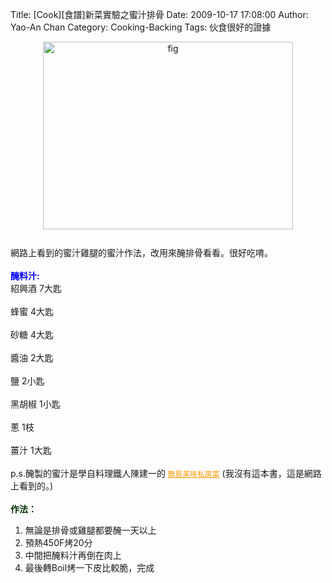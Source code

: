 Title: [Cook][食譜]新菜實驗之蜜汁排骨
Date: 2009-10-17 17:08:00
Author: Yao-An Chan
Category: Cooking-Backing
Tags: 伙食很好的證據


<div class='post'>
<a onblur="try {parent.deselectBloggerImageGracefully();} catch(e) {}" href="http://3.bp.blogspot.com/_mvtDPM7iODU/StrM7NL-JJI/AAAAAAAAE50/NIZqiCjdVOk/s1600-h/DSC00552.JPG"><img style="margin: 0px auto 10px; display: block; text-align: center; cursor: pointer; width: 400px; height: 300px;" src="http://3.bp.blogspot.com/_mvtDPM7iODU/StrM7NL-JJI/AAAAAAAAE50/NIZqiCjdVOk/s400/DSC00552.JPG" alt="fig" id="BLOGGER_PHOTO_ID_5393848821253809298" border="0" /></a><br />網路上看到的蜜汁雞腿的蜜汁作法，改用來醃排骨看看。很好吃唷。<br /><span style="font-weight: bold; color: rgb(0, 0, 255);"><br />醃料汁:</span>  <span style="font-weight: bold; color: rgb(0, 0, 255);"> </span><br />紹興酒 7大匙<br /><br />蜂蜜  4大匙<br /><br />砂糖  4大匙<br /><br />醬油  2大匙<br /><br />鹽  2小匙<br /><br />黑胡椒 1小匙<br /><br />蔥  1枝<br /><br />薑汁  1大匙<br /><br />p.s.醃製的蜜汁是學自料理鐵人陳建一的<span style="font-size:85%;"> </span><a style="color: rgb(255, 153, 0);" href="http://www.kingstone.com.tw/Book/Book_Page.asp?id=2014270225801&amp;actid=tornado&amp;Partner=xxx&amp;Owner=NULL&amp;Nid=&amp;Page=&amp;Uid=0"><span style="font-size:85%;">簡易美味私房菜</span></a>  (我沒有這本書，這是網路上看到的。)<br /><br /><span style="font-weight: bold; color: rgb(0, 51, 0);">作法：</span><br /><ol><li>無論是排骨或雞腿都要醃一天以上</li><li>預熱450F烤20分</li><li>中間把醃料汁再倒在肉上</li><li>最後轉Boil烤一下皮比較脆，完成<br /></li></ol></div>

